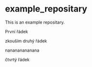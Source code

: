 # example_repositary
This is an example repositary.

První řádek

zkouším druhý řádek

nanananananana

čtvrtý řádek
